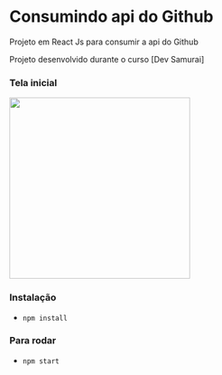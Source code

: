 # Consumindo api do Github

Projeto em React Js para consumir a api do Github

Projeto desenvolvido durante o curso [Dev Samurai]


### Tela inicial

 <img src="https://user-images.githubusercontent.com/53940439/222286555-313225f3-ebef-489c-9850-1caabe781ca7.png" width= "320px" heigth="180px" />

### Instalação

- `npm install`

### Para rodar

- `npm start`
